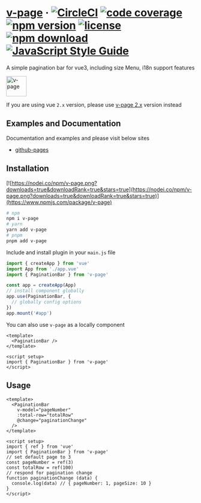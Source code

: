 # [v-page](https://terryz.github.io/vue/#/page) &middot; [![CircleCI](https://dl.circleci.com/status-badge/img/gh/TerryZ/v-page/tree/master.svg?style=svg)](https://dl.circleci.com/status-badge/redirect/gh/TerryZ/v-page/tree/master) [![code coverage](https://codecov.io/gh/TerryZ/v-page/branch/master/graph/badge.svg)](https://codecov.io/gh/TerryZ/v-page) [![npm version](https://img.shields.io/npm/v/v-page.svg)](https://www.npmjs.com/package/v-page) [![license](https://img.shields.io/badge/license-MIT-brightgreen.svg)](https://mit-license.org/) [![npm download](https://img.shields.io/npm/dy/v-page.svg)](https://www.npmjs.com/package/v-page) [![JavaScript Style Guide](https://img.shields.io/badge/code_style-standard-brightgreen.svg)](https://standardjs.com)

A simple pagination bar for vue3, including size Menu, i18n support features

<img src="https://terryz.github.io/image/v-page/v-page.png" alt="v-page" height="54px">

If you are using vue `2.x` version, please use [v-page 2.x](https://github.com/TerryZ/v-page/tree/dev-vue-2) version instead

<!-- ## Features

- Simple interface style
- I18n supported
- Modularization of Pagination bar features
-  -->

## Examples and Documentation

Documentation and examples and please visit below sites

- [github-pages](https://terryz.github.io/docs-vue3/page/)

## Installation

[![https://nodei.co/npm/v-page.png?downloads=true&downloadRank=true&stars=true](https://nodei.co/npm/v-page.png?downloads=true&downloadRank=true&stars=true)](https://www.npmjs.com/package/v-page)

```sh
# npm
npm i v-page
# yarn
yarn add v-page
# pnpm
pnpm add v-page
```

Include and install plugin in your `main.js` file

```js
import { createApp } from 'vue'
import App from './app.vue'
import { PaginationBar } from 'v-page'

const app = createApp(App)
// install component globally
app.use(PaginationBar, {
  // globally config options
})
app.mount('#app')
```

You can also use `v-page` as a locally component

```vue
<template>
  <PaginationBar />
</template>

<script setup>
import { PaginationBar } from 'v-page'
</script>
```

## Usage

```vue
<template>
  <PaginationBar
    v-model="pageNumber"
    :total-row="totalRow"
    @change="paginationChange"
  />
</template>

<script setup>
import { ref } from 'vue'
import { PaginationBar } from 'v-page'
// set default page to 3
const pageNumber = ref(3)
const totalRow = ref(100)
// respond for pagination change
function paginationChange (data) {
  console.log(data) // { pageNumber: 1, pageSize: 10 }
}
</script>
```
